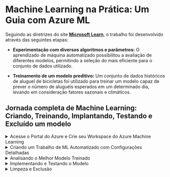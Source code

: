 
# Machine Learning na Prática: Um Guia com Azure ML

Seguindo as diretrizes do site **[Microsoft Learn](https://microsoftlearning.github.io/mslearn-ai-fundamentals/Instructions/Labs/01-machine-learning.html)**, o trabalho foi desenvolvido através das seguintes etapas:

- **Experimentação com diversos algoritmos e parâmetros:** O aprendizado de máquina automatizado possibilitou a avaliação de diferentes modelos, permitindo a seleção do mais eficiente para o conjunto de dados utilizado.

- **Treinamento de um modelo preditivo:** Um conjunto de dados históricos de aluguel de bicicletas foi utilizado para treinar um modelo capaz de prever o número de aluguéis esperados em um determinado dia, levando em consideração fatores sazonais e climáticos.

## Jornada completa de Machine Learning: Criando, Treinando, Implantando, Testando e Excluído um modelo

<details>
<summary>Acesse o Portal do Azure e Crie seu Workspace do Azure Machine Learning</summary>

### Autenticação:
Acesse o portal do Azure com suas credenciais da Microsoft.

### Criando um Novo Recurso:
- Na barra de pesquisa, digite "+ Criar um recurso".
- Selecione "Machine Learning" e clique em "Criar".

### Configurando o Workspace:
- **Assinatura:** Selecione a assinatura do Azure que deseja usar.
- **Grupo de Recursos:** Crie ou selecione um grupo de recursos para o workspace.
- **Nome:** Insira um nome exclusivo para o seu workspace.
- **Região:** Escolha a região geográfica mais próxima de você.
- **Conta de Armazenamento:** Observe a conta de armazenamento padrão que será criada para o workspace.
- **Cofre de Chaves:** Observe o cofre de chaves padrão que será criado para o workspace.
- **Insights de Aplicativos:** Observe o recurso de insights de aplicativos padrão que será criado para o workspace.
- **Registro de Contêiner:** Nenhum (será criado automaticamente na primeira vez que você implantar um modelo em um contêiner).

### Criando o Workspace:
- Clique em **"Revisar + Criar"** e, em seguida, em **"Criar"**.
- Aguarde a criação do workspace (pode levar alguns minutos).

### Acessando o Azure Machine Learning Studio:
- Na página do recurso implantado, clique em **"Launch Studio"**.
-  Você também pode abrir uma nova guia do navegador e acessar o Azure Machine Learning Studio usando sua conta da Microsoft.
- Feche todas as mensagens exibidas.

### Localizando o Workspace:
- No Azure Machine Learning Studio, você verá seu workspace recém-criado.
- Caso não o encontre, clique em **"Todos os Espaços de Trabalho"** no menu à esquerda e selecione o workspace que você criou.
</details>
<details>
<summary>Criando um Trabalho de ML Automatizado com Configurações Detalhadas</summary>
  
### Informações Básicas:
- **Nome do Trabalho:** mslearn-bike-automl
- **Novo Nome do Experimento:** mslearn-bike-rental
- **Descrição:** Previsão de Aluguel de Bicicletas com Aprendizado de Máquina Automatizado
- **Marcadores:** Nenhum
  
### Tipo de Tarefa e Dados:
- **Tipo de Tarefa:** Regressão
- **Conjunto de Dados:** Novo conjunto de dados com as seguintes configurações:

### Dados:
- **Nome:** bike-rentals
- **Descrição:** Dados Históricos de Aluguel de Bicicletas
- **Tipo:** Tabular
- **Fonte de Dados:** De arquivos da Web
- **URL da Web:** https://aka.ms/bike-rentals
- **Validação de Dados:** Não selecionar
  
### Configurações:
- **Formato do Arquivo:** Delimitado
- **Delimitador:** Vírgula
- **Codificação:** UTF-8
- **Cabeçalhos de Coluna:** Apenas o primeiro arquivo possui cabeçalhos
- **Ignorar Linhas:** Nenhum
- **Conjunto de Dados com Dados de Várias Linhas:** Não selecionar
  
### Esquema:
- **Incluir todas as colunas exceto Path**
- **Revise os tipos detectados automaticamente**
  
### Criar:
#### Selecione **Criar** Após a criação do conjunto de dados, selecione-o para continuar.

#### Configurações de Tarefa:
- **Tipo de Tarefa:** Regressão
- **Conjunto de Dados:** bike-rentals
- **Coluna de Destino:** rentals (Integer)
  
### Configurações Adicionais:
- **Métrica Primária:** Normalized root mean squared error
- **Explicar o Melhor Modelo:** Não selecionado
- **Usar Todos os Modelos Suportados:** Desmarcado

### Modelos Permitidos:
- **Selecione apenas RandomForest e LightGBM**

### Limites:
- **Máximo de Avaliações:** 3
- **Máximo de Avaliações Simultâneas:** 3
- **Máximo de Nós:** 3
- **Limite de Pontuação da Métrica:** 0,085
- **Tempo Limite do Experimento (minutos):** 15
- **Tempo Limite de Iteração (minutos):** 15
- **Habilitar Encerramento Antecipado:** Selecionado

### Validação e Teste:
- **Tipo de Validação:** Divisão de Validação de Treinamento
- **Validação de Percentual de Dados:** 10
- **Dados de Teste:** Nenhum

### Computação:
- **Tipo de Computação:** Sem servidor
- **Tipo de Máquina Virtual:** CPU
- **Camada de Máquina Virtual:** Dedicado
- **Tamanho da Máquina Virtual:** Standard_DS3_V2
- **Número de Instâncias:** 1

### Envio e Treinamento:
- **Envie o trabalho para treinamento.**
- **O treinamento iniciará automaticamente.**
- **Aguarde a conclusão do trabalho.**
</details>

<details>
<summary>Analisando o Melhor Modelo Treinado</summary>
  
Após a conclusão do trabalho de Machine Learning Automatizado, você pode revisar o melhor modelo treinado para entender seu desempenho e confiabilidade.

### Resumo do Melhor Modelo:
#### Na guia Visão geral do trabalho, observe o resumo do melhor modelo. Este resumo inclui informações como:
- Nome do Algoritmo
- Métricas de Desempenho
- Detalhes da Configuração

### Mensagem de Aviso:
É possível que você encontre uma mensagem informando **"Aviso: pontuação de saída especificada pelo usuário alcançada..."**. Essa mensagem é esperada e indica que o trabalho atingiu o nível de precisão definido por você.

### Visualizando Detalhes do Modelo:
- Clique no nome do algoritmo do melhor modelo para visualizar seus detalhes.
- Na guia Métricas, selecione os gráficos **"residuals"** e **"predicted_true"** para analisar o desempenho do modelo.

### Compreendendo os Gráficos:
- O gráfico **"residuals"** mostra os resíduos (diferenças entre os valores previstos e reais) como um histograma.
- O gráfico **"predicted_true"** compara os valores previstos com os valores reais.
  
### Interpretando os Gráficos:
- Um histograma de resíduos com formato de sino indica que os erros do modelo são aleatórios e normalmente distribuídos.
- No gráfico **"predicted_true"**, pontos próximos à linha diagonal indicam alta correlação entre os valores previstos e reais.
  
### Considerações Importantes:
- Avalie os gráficos em conjunto com as métricas de desempenho para ter uma visão completa do modelo.
- Utilize seu conhecimento sobre o problema em questão para interpretar os resultados e determinar se o modelo é satisfatório.

### Próximos Passos:
#### Com base na análise do melhor modelo, você pode:
- Refinar o modelo ajustando parâmetros ou selecionando outros algoritmos.
- Implantar o modelo em produção para gerar previsões reais.
- Explorar outros modelos com bom desempenho para comparação.
  
</details>

<details>
<summary>Implementando e Testando o Modelo</summary>

Após analisar o melhor modelo treinado, você pode implantá-lo e testá-lo para verificar seu desempenho em um ambiente real.

### Implantação do Modelo:
- Na guia **"Modelo"** do melhor modelo, clique em **"Implantar"**.
- Selecione a opção **"Serviço Web"** para implantar o modelo como um serviço acessível via API.

### Configure as seguintes opções:
- **Nome:** predict-rentals
- **Descrição:** Prever aluguel de bicicletas
- **Tipo de computação:** Instância de Contêiner do Azure
- **Habilitar autenticação:** selecionado
- Aguarde a conclusão da implantação, que pode levar alguns segundos.
- O status da implantação do endpoint de previsão de aluguel será mostrado como **"Running"** na página principal.

### Aguardando a Conclusão:
Aguarde até que o status da implantação mude para **"Succeeded"**. Isso pode levar até 15 minutos.

### Testando o Modelo:
Após a implantação bem-sucedida, você pode testar o modelo enviando dados de entrada e verificando as previsões geradas.

### Considerações Importantes:
- Certifique-se de que o modelo esteja funcionando de acordo com o esperado antes de utilizá-lo em produção.
- Monitore o desempenho do modelo em produção e faça ajustes conforme necessário.

### Próximos Passos:
#### Com o modelo implantado e testado, você pode:
- Integrá-lo a outros sistemas ou aplicativos.
- Utilizá-lo para gerar previsões em tempo real.

### Testando o Serviço Implantado
Com o modelo implantado, você pode testá-lo para verificar se está funcionando como esperado.

### Acessando o Ponto de Extremidade:
- No Azure Machine Learning Studio, selecione **"Pontos de Extremidade"** no menu à esquerda.
- Abra o ponto final em tempo real **"predict-rentals"**.

### Testando o Modelo:
- Na página do ponto final, vá para a guia "Testar".
- No painel "Inserir dados para teste de ponto de extremidade", substitua o modelo JSON pelos seguintes

### dados de entrada:
**Json File** - [/test.json](./test.json)
```json
 {
   "Inputs": { 
     "data": [
       {
         "day":1,
         "mnth": 1,   
         "year": 2022,
         "season": 2,
         "holiday": 0,
         "weekday": 1,
         "workingday": 1,
         "weathersit": 2, 
         "temp": 0.3, 
         "atemp": 0.3,
         "hum": 0.3,
         "windspeed": 0.3 
       }
     ]    
   },   
   "GlobalParameters": 1.0
 }
```

- Clique no botão "Testar".
Analisando os Resultados:
- Revise os resultados do teste, que incluem uma previsão do número de aluguéis com base nos dados de entrada.
- O resultado gerado, no meui caso, foi esse:
**Json File** - [/result.json](./result.json)
```json
{
"Results": [
    373.6210153685091
  ]
}
```

### Compreendendo o Teste:
- O painel de teste utilizou os dados de entrada e o modelo treinado para gerar a previsão do número de aluguéis.
- Este teste demonstra como o modelo pode ser usado para prever o número de aluguéis de bicicletas em um determinado dia, com base em características sazonais e meteorológicas.

### Revisão do Processo:
- Você utilizou um conjunto de dados históricos de aluguel de bicicletas para treinar um modelo.
- O modelo foi implantado como um serviço web acessível via API.
- O serviço implantado foi testado com dados de entrada específicos, gerando uma previsão do número de aluguéis.
</details>

<details>
<summary>Limpeza e Exclusão</summary>

### Serviço Web:
O serviço web criado está hospedado em uma instância de contêiner do Azure. Se você não pretende usá-lo mais, é recomendável excluí-lo para evitar cobranças desnecessárias de recursos do Azure.

### Para excluir o serviço web:
- No Azure Machine Learning Studio, acesse a guia **"Pontos de Extremidade"**.
- Selecione o ponto de extremidade **"predict-rentals"**.
- Clique em **"Excluir"** e confirme a exclusão.

### Computação:
**Excluir a computação garante que você não seja cobrado por recursos computacionais**. No entanto, você ainda poderá ser cobrado por uma pequena quantia de armazenamento de dados enquanto o espaço de trabalho do Azure Machine Learning existir na sua assinatura.

### Espaço de Trabalho:
Se você terminou de explorar o Azure Machine Learning, pode excluir o espaço de trabalho e os recursos associados.

### Para excluir o espaço de trabalho:
- No portal do Azure, acesse a página **"Grupos de Recursos"**.
- Abra o grupo de recursos que você especificou ao criar o seu espaço de trabalho.
- Clique em **"Excluir Grupo de Recursos"**.
- Digite o nome do grupo de recursos para confirmar a exclusão e clique em **"Excluir"**.

</details>
